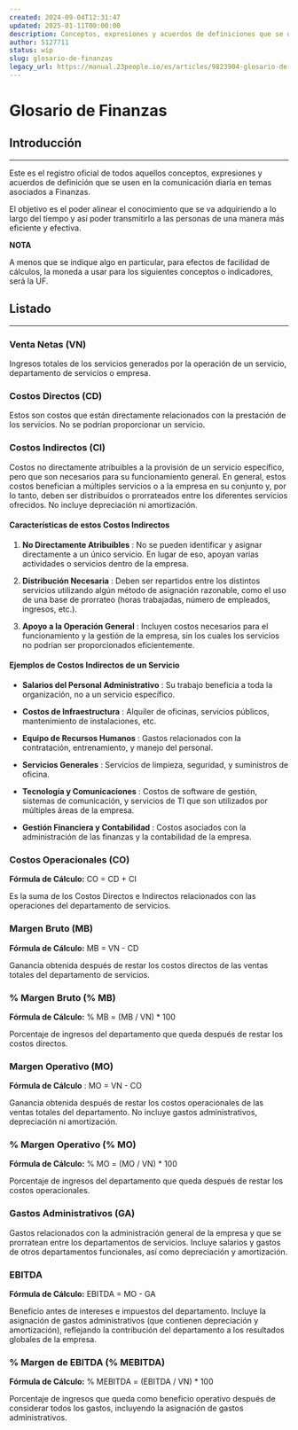 ```yaml
---
created: 2024-09-04T12:31:47
updated: 2025-01-11T00:00:00
description: Conceptos, expresiones y acuerdos de definiciones que se usen en la comunicación diaria en temas asociados a Finanzas.
author: 5127711
status: wip
slug: glosario-de-finanzas
legacy_url: https://manual.23people.io/es/articles/9823904-glosario-de-finanzas
---
```


# Glosario de Finanzas

## Introducción

* * *

Este es el registro oficial de todos aquellos conceptos, expresiones y
acuerdos de definición que se usen en la comunicación diaria en temas
asociados a Finanzas.

El objetivo es el poder alinear el conocimiento que se va adquiriendo a lo
largo del tiempo y así poder transmitirlo a las personas de una manera más
eficiente y efectiva.

**NOTA**

A menos que se indique algo en particular, para efectos de facilidad de
cálculos, la moneda a usar para los siguientes conceptos o indicadores, será
la UF.

## Listado

* * *

### Venta Netas (VN)

Ingresos totales de los servicios generados por la operación de un servicio,
departamento de servicios o empresa.

### Costos Directos (CD)

Estos son costos que están directamente relacionados con la prestación de los
servicios. No se podrían proporcionar un servicio.

### Costos Indirectos (CI)

Costos no directamente atribuibles a la provisión de un servicio específico,
pero que son necesarios para su funcionamiento general. En general, estos
costos benefician a múltiples servicios o a la empresa en su conjunto y, por
lo tanto, deben ser distribuidos o prorrateados entre los diferentes servicios
ofrecidos. No incluye depreciación ni amortización.

#### Características de estos Costos Indirectos

  1. **No Directamente Atribuibles** : No se pueden identificar y asignar directamente a un único servicio. En lugar de eso, apoyan varias actividades o servicios dentro de la empresa.

  2. **Distribución Necesaria** : Deben ser repartidos entre los distintos servicios utilizando algún método de asignación razonable, como el uso de una base de prorrateo (horas trabajadas, número de empleados, ingresos, etc.).

  3. **Apoyo a la Operación General** : Incluyen costos necesarios para el funcionamiento y la gestión de la empresa, sin los cuales los servicios no podrían ser proporcionados eficientemente.

#### Ejemplos de Costos Indirectos de un Servicio

* **Salarios del Personal Administrativo** : Su trabajo beneficia a toda la organización, no a un servicio específico.

* **Costos de Infraestructura** : Alquiler de oficinas, servicios públicos, mantenimiento de instalaciones, etc.

* **Equipo de Recursos Humanos** : Gastos relacionados con la contratación, entrenamiento, y manejo del personal.

* **Servicios Generales** : Servicios de limpieza, seguridad, y suministros de oficina.

* **Tecnología y Comunicaciones** : Costos de software de gestión, sistemas de comunicación, y servicios de TI que son utilizados por múltiples áreas de la empresa.

* **Gestión Financiera y Contabilidad** : Costos asociados con la administración de las finanzas y la contabilidad de la empresa.

### Costos Operacionales (CO)

**Fórmula de Cálculo:** CO = CD + CI

Es la suma de los Costos Directos e Indirectos relacionados con las
operaciones del departamento de servicios.

### Margen Bruto (MB)

**Fórmula de Cálculo:** MB = VN - CD

Ganancia obtenida después de restar los costos directos de las ventas totales
del departamento de servicios.

### % Margen Bruto (% MB)

**Fórmula de Cálculo:** % MB = (MB / VN) * 100

Porcentaje de ingresos del departamento que queda después de restar los costos
directos.

### Margen Operativo (MO)

**Fórmula de Cálculo** : MO = VN - CO

Ganancia obtenida después de restar los costos operacionales de las ventas
totales del departamento. No incluye gastos administrativos, depreciación ni
amortización.

### % Margen Operativo (% MO)

**Fórmula de Cálculo:** % MO = (MO / VN) * 100

Porcentaje de ingresos del departamento que queda después de restar los costos
operacionales.

### Gastos Administrativos (GA)

Gastos relacionados con la administración general de la empresa y que se
prorratean entre los departamentos de servicios. Incluye salarios y gastos de
otros departamentos funcionales, así como depreciación y amortización.

### EBITDA

**Fórmula de Cálculo:** EBITDA = MO - GA

Beneficio antes de intereses e impuestos del departamento. Incluye la
asignación de gastos administrativos (que contienen depreciación y
amortización), reflejando la contribución del departamento a los resultados
globales de la empresa.

### % Margen de EBITDA (% MEBITDA)

**Fórmula de Cálculo:** % MEBITDA = (EBITDA / VN) * 100

Porcentaje de ingresos que queda como beneficio operativo después de
considerar todos los gastos, incluyendo la asignación de gastos
administrativos.
